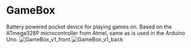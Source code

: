 # GameBox
Battery powered pocket device for playing games on. Based on the ATmega328P microcontroller from Atmel, same as is used in the Arduino Uno.
![GameBox_v1_front](https://user-images.githubusercontent.com/47427510/161400466-4428b8fc-148d-420d-b87a-cc76de3e2e77.png)
![GameBox_v1_back](https://user-images.githubusercontent.com/47427510/161400467-ee7a6d80-14cd-419a-b7cb-efda89f74676.png)
